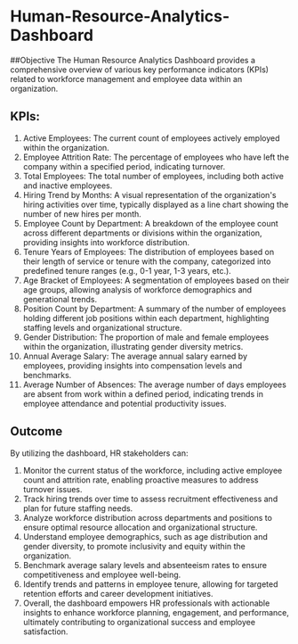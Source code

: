 # Human-Resource-Analytics-Dashboard

##Objective
The Human Resource Analytics Dashboard provides a comprehensive overview of various key performance indicators (KPIs) related to workforce management and employee data within an organization. 

## KPIs:  
1. Active Employees: The current count of employees actively employed within the organization.
2. Employee Attrition Rate: The percentage of employees who have left the company within a specified period, indicating turnover.
3. Total Employees: The total number of employees, including both active and inactive employees.
4. Hiring Trend by Months: A visual representation of the organization's hiring activities over time, typically displayed as a line chart showing the number of new hires per month.
5. Employee Count by Department: A breakdown of the employee count across different departments or divisions within the organization, providing insights into workforce distribution.
6. Tenure Years of Employees: The distribution of employees based on their length of service or tenure with the company, categorized into predefined tenure ranges (e.g., 0-1 year, 1-3 years, etc.).
7. Age Bracket of Employees: A segmentation of employees based on their age groups, allowing analysis of workforce demographics and generational trends.
8. Position Count by Department: A summary of the number of employees holding different job positions within each department, highlighting staffing levels and organizational structure.
9. Gender Distribution: The proportion of male and female employees within the organization, illustrating gender diversity metrics.
10. Annual Average Salary: The average annual salary earned by employees, providing insights into compensation levels and benchmarks.
11. Average Number of Absences: The average number of days employees are absent from work within a defined period, indicating trends in employee attendance and potential productivity issues.

## Outcome
By utilizing the dashboard, HR stakeholders can:
1. Monitor the current status of the workforce, including active employee count and attrition rate, enabling proactive measures to address turnover issues.
2. Track hiring trends over time to assess recruitment effectiveness and plan for future staffing needs.
3. Analyze workforce distribution across departments and positions to ensure optimal resource allocation and organizational structure.
4. Understand employee demographics, such as age distribution and gender diversity, to promote inclusivity and equity within the organization.
5. Benchmark average salary levels and absenteeism rates to ensure competitiveness and employee well-being.
6. Identify trends and patterns in employee tenure, allowing for targeted retention efforts and career development initiatives.
7. Overall, the dashboard empowers HR professionals with actionable insights to enhance workforce planning, engagement, and performance, ultimately contributing to organizational success and employee satisfaction.

